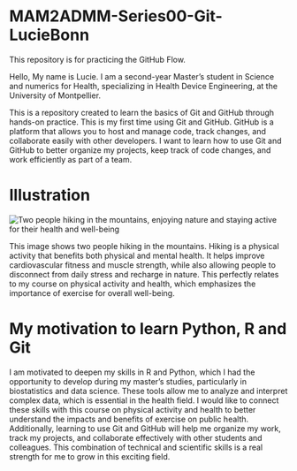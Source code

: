 # MAM2ADMM-Series00-Git-LucieBonn
This repository is for practicing the GitHub Flow.

Hello, My name is Lucie. I am a second-year Master’s student in Science and numerics for Health, specializing in Health Device Engineering, at the University of Montpellier.

This is a repository created to learn the basics of Git and GitHub through hands-on practice. This is my first time using Git and GitHub. GitHub is a platform that allows you to host and manage code, track changes, and collaborate easily with other developers. I want to learn how to use Git and GitHub to better organize my projects, keep track of code changes, and work efficiently as part of a team.

# Illustration

![Two people hiking in the mountains, enjoying nature and staying active for their health and well-being](https://images.pexels.com/photos/2805045/pexels-photo-2805045.jpeg)

This image shows two people hiking in the mountains. Hiking is a physical activity that benefits both physical and mental health. It helps improve cardiovascular fitness and muscle strength, while also allowing people to disconnect from daily stress and recharge in nature. This perfectly relates to my course on physical activity and health, which emphasizes the importance of exercise for overall well-being.

# My motivation to learn Python, R and Git

I am motivated to deepen my skills in R and Python, which I had the opportunity to develop during my master’s studies, particularly in biostatistics and data science. These tools allow me to analyze and interpret complex data, which is essential in the health field. I would like to connect these skills with this course on physical activity and health to better understand the impacts and benefits of exercise on public health. Additionally, learning to use Git and GitHub will help me organize my work, track my projects, and collaborate effectively with other students and colleagues. This combination of technical and scientific skills is a real strength for me to grow in this exciting field.